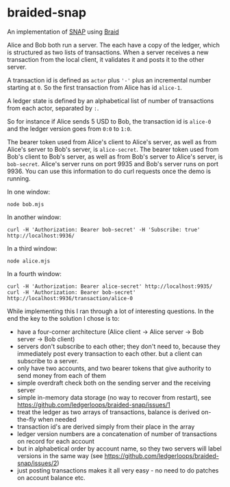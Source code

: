 # braided-snap
An implementation of [SNAP](https://michielbdejong.com/blog/20.html) using [Braid](https://braid.org)

Alice and Bob both run a server.
The each have a copy of the ledger, which is structured as two lists of transactions.
When a server receives a new transaction from the local client, it validates it and posts it to the other server.

A transaction id is defined as `actor` plus `'-'` plus an incremental number starting at `0`.
So the first transaction from Alice has id `alice-1`.

A ledger state is defined by an alphabetical list of number of transactions from each actor, separated by `:`.

So for instance if Alice sends 5 USD to Bob, the transaction id is `alice-0` and the ledger version goes from `0:0` to `1:0`.

The bearer token used from Alice's client to Alice's server, as well as from Alice's server to Bob's server, is `alice-secret`.
The bearer token used from Bob's client to Bob's server, as well as from Bob's server to Alice's server, is `bob-secret`.
Alice's server runs on port 9935 and Bob's server runs on port 9936. You can use this information to do curl requests once the demo is running.

In one window:
```
node bob.mjs
```

In another window:
```
curl -H 'Authorization: Bearer bob-secret' -H 'Subscribe: true' http://localhost:9936/
```

In a third window:
```
node alice.mjs
```

In a fourth window:
```
curl -H 'Authorization: Bearer alice-secret' http://localhost:9935/
curl -H 'Authorization: Bearer bob-secret' http://localhost:9936/transaction/alice-0
```


While implementing this I ran through a lot of interesting questions.
In the end the key to the solution I chose is to:
* have a four-corner architecture (Alice client -> Alice server -> Bob server -> Bob client)
* servers don't subscribe to each other; they don't need to, because they immediately post every transaction to each other. but a client can subscribe to a server.
* only have two accounts, and two bearer tokens that give authority to send money from each of them
* simple overdraft check both on the sending server and the receiving server
* simple in-memory data storage (no way to recover from restart), see https://github.com/ledgerloops/braided-snap/issues/1
* treat the ledger as two arrays of transactions, balance is derived on-the-fly when needed
* transaction id's are derived simply from their place in the array
* ledger version numbers are a concatenation of number of transactions on record for each account
* but in alphabetical order by account name, so they two servers will label versions in the same way (see https://github.com/ledgerloops/braided-snap/issues/2)
* just posting transactions makes it all very easy - no need to do patches on account balance etc.
